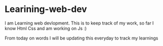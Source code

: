 # Learining-web-dev
I am Learning web devlopment.
This is to keep track of my work,
so far I know Html Css and am working on Js 
:)

From today on words I will be updating this everyday to track my learnings
